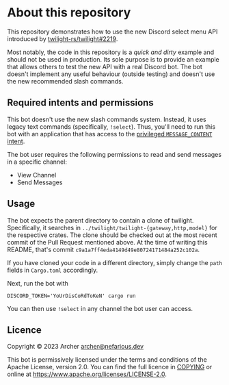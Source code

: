# About this repository

This repository demonstrates how to use the new Discord select menu API introduced by
[twilight-rs/twilight#2219](https://github.com/twilight-rs/twilight/pull/2219).

Most notably, the code in this repository is a _quick and dirty_ example and should not be used in production. Its sole
purpose is to provide an example that allows others to test the new API with a real Discord bot. The bot doesn't
implement any useful behaviour (outside testing) and doesn't use the new recommended slash commands.

## Required intents and permissions

This bot doesn't use the new slash commands system. Instead, it uses legacy text commands (specifically, `!select`).
Thus, you'll need to run this bot with an application that has access to the
[privileged `MESSAGE_CONTENT` intent](https://discord.com/developers/docs/topics/gateway#message-content-intent).

The bot user requires the following permissions to read and send messages in a specific channel:

- View Channel
- Send Messages

## Usage

The bot expects the parent directory to contain a clone of twilight. Specifically, it searches in
`../twilight/twilight-{gateway,http,model}` for the respective crates. The clone should be checked out at the most
recent commit of the Pull Request mentioned above. At the time of writing this README, that's commit
`c9a1a7ff4eda4149d49e80724171484a252c102a`.

If you have cloned your code in a different directory, simply change the `path` fields in `Cargo.toml` accordingly.

Next, run the bot with
```shell
DISCORD_TOKEN='YoUrDisCoRdToKeN' cargo run
```

You can then use `!select` in any channel the bot user can access.

## Licence

Copyright © 2023 Archer <archer@nefarious.dev>

This bot is permissively licensed under the terms and conditions of the Apache License, version 2.0. You can find the
full licence in [COPYING](COPYING) or online at <https://www.apache.org/licenses/LICENSE-2.0>.
